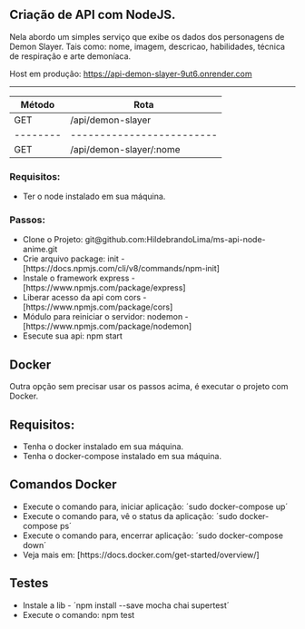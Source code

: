 ## Criação de API com NodeJS.

Nela abordo um simples serviço que exibe os dados dos personagens de Demon Slayer. Tais como: nome, imagem, descricao, habilidades, técnica de respiração e arte demoníaca.</b>

Host em produção: https://api-demon-slayer-9ut6.onrender.com

<hr />

| Método |          Rota           |
|--------|-------------------------|
|   GET  |    /api/demon-slayer    |
|--------|-------------------------|
|   GET  | /api/demon-slayer/:nome |

### Requisitos:

<ul>
    <li>Ter o node instalado em sua máquina.</li>
</ul>

### Passos:

<ul>
    <li>Clone o Projeto: git@github.com:HildebrandoLima/ms-api-node-anime.git</li>
    <li>Crie arquivo package: init - [https://docs.npmjs.com/cli/v8/commands/npm-init]</li>
    <li>Instale o framework express - [https://www.npmjs.com/package/express]</li>
    <li>Liberar acesso da api com cors - [https://www.npmjs.com/package/cors]</li>
    <li>Módulo para reiniciar o servidor: nodemon - [https://www.npmjs.com/package/nodemon]</li>
    <li>Esecute sua api: npm start</li>
</ul>

## Docker

Outra opção sem precisar usar os passos acima, é executar o projeto com Docker.

## Requisitos:

<ul>
    <li>Tenha o docker instalado em sua máquina.</li>
    <li>Tenha o docker-compose instalado em sua máquina.</li>
</ul>

## Comandos Docker

<ul>
    <li>Execute o comando para, iniciar aplicação: ´sudo docker-compose up´</li>
    <li>Execute o comando para, vê o status da aplicação: ´sudo docker-compose ps´</li>
    <li>Execute o comando para, encerrar aplicação: ´sudo docker-compose down´</li>
    <li>Veja mais em: [https://docs.docker.com/get-started/overview/]</li>
</ul>

## Testes

<ul>
    <li>Instale a lib - ´npm install --save mocha chai supertest´</li>
    <li>Execute o comando: npm test</li>
</ul>